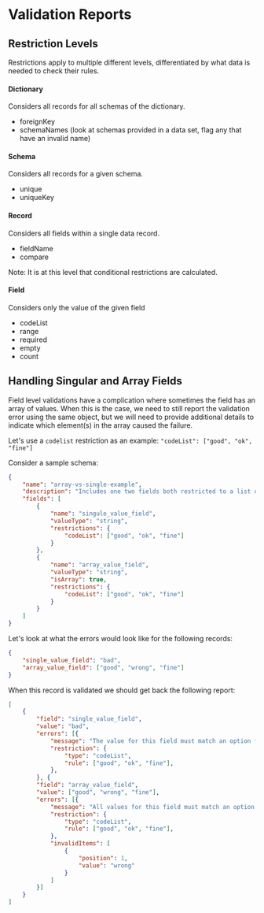 # Validation Reports

## Restriction Levels
Restrictions apply to multiple different levels, differentiated by what data is needed to check their rules.


#### Dictionary
Considers all records for all schemas of the dictionary.

- foreignKey
- schemaNames (look at schemas provided in a data set, flag any that have an invalid name)

#### Schema
Considers all records for a given schema.

- unique
- uniqueKey

#### Record
Considers all fields within a single data record.

- fieldName
- compare

Note: It is at this level that conditional restrictions are calculated.

#### Field
Considers only the value of the given field
- codeList
- range
- required
- empty
- count

## Handling Singular and Array Fields

Field level validations have a complication where sometimes the field has an array of values. When this is the case, we need to still report the validation error using the same object, but we will need to provide additional details to indicate which element(s) in the array caused the failure.

Let's use a `codelist` restriction as an example: `"codeList": ["good", "ok", "fine"]`

Consider a sample schema:

```json
{
	"name": "array-vs-single-example",
	"description": "Includes one two fields both restricted to a list of values. One field is an array.",
	"fields": [
		{
			"name": "singule_value_field",
			"valueType": "string",
			"restrictions": {
				"codeList": ["good", "ok", "fine"]
			}
		},
		{
			"name": "array_value_field",
			"valueType": "string",
			"isArray": true,
			"restrictions": {
				"codeList": ["good", "ok", "fine"]
			}
		}
	]
}
```

Let's look at what the errors would look like for the following records:

```json
{
	"single_value_field": "bad",
	"array_value_field": ["good", "wrong", "fine"]
}
```

When this record is validated we should get back the following report:

```json
[
	{
		"field": "single_value_field",
		"value": "bad",
		"errors": [{
			"message": "The value for this field must match an option from the list.",
			"restriction": {
				"type": "codeList",
				"rule": ["good", "ok", "fine"],
			},
		}, {
		"field": "array_value_field",
		"value": ["good", "wrong", "fine"],
		"errors": [{
			"message": "All values for this field must match an option from the list.",
			"restriction": {
				"type": "codeList",
				"rule": ["good", "ok", "fine"],
			},
			"invalidItems": [
				{
					"position": 1,
					"value": "wrong"
				}
			]
		}]
	}
]
```